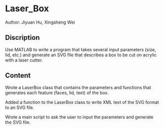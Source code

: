 # Laser_Box
Author: Jiyuan Hu, Xingsheng Wei
## Discription
Use MATLAB to write a program that takes several input parameters (size, lid, etc.) and generate an SVG file that describes a box to be cut on acrylic with a laser cutter.
## Content
Wrote a LaserBox class that contains the parameters and functions that generates each feature (faces, lid, text) of the box.

Added a function to the LaserBox class to write XML text of the SVG format to an SVG file.

Wrote a main script to ask the user to input the parameters and generate the SVG file.

